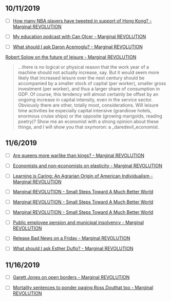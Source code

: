 ## 10/11/2019

- [ ] [How many NBA players have tweeted in support of Hong Kong? - Marginal REVOLUTION](https://marginalrevolution.com/marginalrevolution/2019/10/how-many-nba-players-have-tweeted-in-support-of-hong-kong.html)

- [ ] [My education podcast with Can Olcer - Marginal REVOLUTION](https://marginalrevolution.com/marginalrevolution/2019/10/my-education-podcast-with-can-olcer.html)

- [ ] [What should I ask Daron Acemoglu? - Marginal REVOLUTION](https://marginalrevolution.com/marginalrevolution/2019/10/what-should-i-ask-daron-acemoglu.html)


[Robert Solow on the future of leisure - Marginal REVOLUTION](https://marginalrevolution.com/marginalrevolution/2019/10/robert-solow-on-the-future-of-leisure.html)

> …there is no logical or physical reason that the work year of a machine should not actually increase, say. But it would seem more likely that increased leisure over the next century should be accompanied by a smaller stock of capital (per worker), smaller gross investment (per worker), and thus a larger share of consumption in GDP. Of course, this tendency will almost certainly be offset by an ongoing increase in capital intensity, even in the service sector. Obviously there are other, totally moot, considerations. Will leisure time activities be especially capital intensive (grandiose hotels, enormous cruise ships) or the opposite (growing marigolds, reading poetry)? Show me an economist with a strong opinion about these things, and I will show you that oxymoron: a _daredevil_economist.





## 11/6/2019

- [ ] [Are queens more warlike than kings? - Marginal REVOLUTION](https://marginalrevolution.com/marginalrevolution/2019/11/are-queens-more-warlike-than-kings.html)

- [ ] [Economists and non-economists on elasticity - Marginal REVOLUTION](https://marginalrevolution.com/marginalrevolution/2019/11/economists-vs-non-economists-on-elasticity.html)

- [ ] [Learning is Caring: An Agrarian Origin of American Individualism - Marginal REVOLUTION](https://marginalrevolution.com/marginalrevolution/2019/11/learning-is-caring-an-agrarian-origin-of-american-individualism.html)

- [ ] [Marginal REVOLUTION - Small Steps Toward A Much Better World](https://marginalrevolution.com/)

- [ ] [Marginal REVOLUTION - Small Steps Toward A Much Better World](https://marginalrevolution.com/)

- [ ] [Marginal REVOLUTION - Small Steps Toward A Much Better World](https://marginalrevolution.com/)

- [ ] [Public employee pension and municipal insolvency - Marginal REVOLUTION](https://marginalrevolution.com/marginalrevolution/2019/11/public-employee-pension-and-municipal-insolvency.html)

- [ ] [Release Bad News on a Friday - Marginal REVOLUTION](https://marginalrevolution.com/marginalrevolution/2019/11/release-bad-news-on-a-friday.html)

- [ ] [What should I ask Esther Duflo? - Marginal REVOLUTION](https://marginalrevolution.com/marginalrevolution/2019/11/what-should-i-ask-esther-duflo.html)


## 11/16/2019

- [ ] [Garett Jones on open borders - Marginal REVOLUTION](https://marginalrevolution.com/marginalrevolution/2019/11/garett-jones-on-open-borders.html)

- [ ] [Mortality sentences to ponder paging Ross Douthat too - Marginal REVOLUTION](https://marginalrevolution.com/marginalrevolution/2019/11/mortality-sentences-to-ponder-paging-ross-douthat-too.html)
